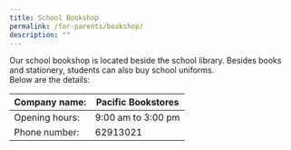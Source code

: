 ```yaml
---
title: School Bookshop
permalink: /for-parents/bookshop/
description: ""
---
```

Our school bookshop is located beside the school library. Besides books and stationery, students can also buy school uniforms.  
Below are the details: 



|Company name:  | Pacific Bookstores |
| - |-|
|Opening hours:  |  9:00 am to 3:00 pm |
|  Phone number: |  62913021 |
